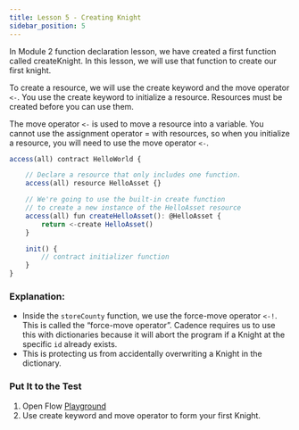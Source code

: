```yaml
---
title: Lesson 5 - Creating Knight
sidebar_position: 5
---
```


In Module 2 function declaration lesson, we have created a first function called createKnight. In this lesson, we will use that function to create our first knight.

To create a resource, we will use the create keyword and the move operator `<-`. You use the create keyword to initialize a resource. Resources must be created before you can use them.

The move operator `<-` is used to move a resource into a variable. You cannot use the assignment operator = with resources, so when you initialize a resource, you will need to use the move operator `<-`.

```jsx
access(all) contract HelloWorld {

    // Declare a resource that only includes one function.
    access(all) resource HelloAsset {}

    // We're going to use the built-in create function
    // to create a new instance of the HelloAsset resource
    access(all) fun createHelloAsset(): @HelloAsset {
        return <-create HelloAsset()
    }

    init() {
        // contract initializer function
    }
}
```

### **Explanation:**

- Inside the `storeCounty` function, we use the force-move operator `<-!`. This is called the “force-move operator”. Cadence requires us to use this with dictionaries because it will abort the program if a Knight at the specific `id` already exists.
- This is protecting us from accidentally overwriting a Knight in the dictionary.

### Put It to the Test

1. Open Flow [Playground](https://play.flow.com/)
2. Use create keyword and move operator to form your first Knight.
